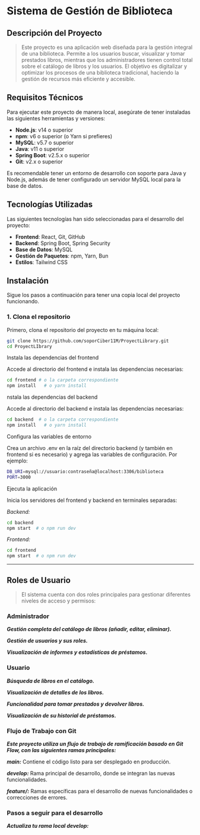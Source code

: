 # Sistema de Gestión de Biblioteca

## Descripción del Proyecto

> Este proyecto es una aplicación web diseñada para la gestión integral de una biblioteca. Permite a los usuarios buscar, visualizar y tomar prestados libros, mientras que los administradores tienen control total sobre el catálogo de libros y los usuarios. El objetivo es digitalizar y optimizar los procesos de una biblioteca tradicional, haciendo la gestión de recursos más eficiente y accesible.

## Requisitos Técnicos

Para ejecutar este proyecto de manera local, asegúrate de tener instaladas las siguientes herramientas y versiones:

- **Node.js**: v14 o superior
- **npm**: v6 o superior (o Yarn si prefieres)
- **MySQL**: v5.7 o superior
- **Java**: v11 o superior
- **Spring Boot**: v2.5.x o superior
- **Git**: v2.x o superior

Es recomendable tener un entorno de desarrollo con soporte para Java y Node.js, además de tener configurado un servidor MySQL local para la base de datos.

## Tecnologías Utilizadas

Las siguientes tecnologías han sido seleccionadas para el desarrollo del proyecto:

- **Frontend**: React, Git, GitHub
- **Backend**: Spring Boot, Spring Security
- **Base de Datos**: MySQL
- **Gestión de Paquetes**: npm, Yarn, Bun
- **Estilos**: Tailwind CSS

## Instalación

Sigue los pasos a continuación para tener una copia local del proyecto funcionando.

### 1. Clona el repositorio

Primero, clona el repositorio del proyecto en tu máquina local:

```bash
git clone https://github.com/soporCiber11M/ProyectLibrary.git
cd ProyectLIbrary
```
Instala las dependencias del frontend

Accede al directorio del frontend e instala las dependencias necesarias:
```bash
cd frontend # o la carpeta correspondiente
npm install   # o yarn install
```
nstala las dependencias del backend

Accede al directorio del backend e instala las dependencias necesarias:
```bash
cd backend  # o la carpeta correspondiente
npm install   # o yarn install
```
Configura las variables de entorno

Crea un archivo .env en la raíz del directorio backend (y también en frontend si es necesario) y agrega las variables de configuración. Por ejemplo:
```bash
DB_URI=mysql://usuario:contraseña@localhost:3306/biblioteca
PORT=3000
```

Ejecuta la aplicación

Inicia los servidores del frontend y backend en terminales separadas:

*Backend:*
```bash
cd backend
npm start  # o npm run dev
```

*Frontend:*
```bash
cd frontend
npm start  # o npm run dev

```
---
## Roles de Usuario

> El sistema cuenta con dos roles principales para gestionar diferentes niveles de acceso y permisos:

### Administrador

***Gestión completa del catálogo de libros (añadir, editar, eliminar).***

***Gestión de usuarios y sus roles.***

***Visualización de informes y estadísticas de préstamos.***

### Usuario

***Búsqueda de libros en el catálogo.***

***Visualización de detalles de los libros.***

***Funcionalidad para tomar prestados y devolver libros.***

***Visualización de su historial de préstamos.***

### Flujo de Trabajo con Git

***Este proyecto utiliza un flujo de trabajo de ramificación basado en Git Flow, con las siguientes ramas principales:***

***main:*** Contiene el código listo para ser desplegado en producción.

***develop:*** Rama principal de desarrollo, donde se integran las nuevas funcionalidades.

***feature/:*** Ramas específicas para el desarrollo de nuevas funcionalidades o correcciones de errores.

### Pasos a seguir para el desarrollo

***Actualiza tu rama local develop:***



